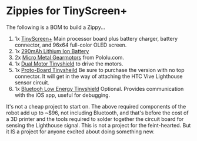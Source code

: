 # Zippies for TinyScreen+

The following is a BOM to build a Zippy...

1. 1x [TinyScreen+](https://tinycircuits.com/collections/processors/products/tinyscreenplus) Main processor board plus battery charger, battery connector, and 96x64 full-color OLED screen.
2. 1x [290mAh Lithium Ion Battery](https://tinycircuits.com/products/lithium-ion-polymer-battery-3-7v-290mah)
3. 2x [Micro Metal Gearmotors](https://www.pololu.com/product/2363) from Pololu.com.
4. 1x [Dual Motor Tinyshield](https://tinycircuits.com/products/dual-motor-tinyshield) to drive the motors.
5. 1x [Proto-Board Tinysheild](https://tinycircuits.com/collections/proto-boards/products/proto-board-tinyshield?variant=14984618887) Be sure to purchase the version with no top connector. It will get in the way of attaching the HTC Vive Lighthouse sensor circuit.
6. 1x [Bluetooh Low Energy Tinyshield](https://tinycircuits.com/collections/communication/products/bluetooth-low-energy-tinyshield) Optional. Provides communication with the iOS app, useful for debugging.

It's not a cheap project to start on. The above required components of the robot add up to ~$96, not including Bluetooth, and that's before the cost of a 3D printer and the tools required to solder together the circuit board for sensing the Lighthouse signal. This is not a project for the feint-hearted. But it IS a project for anyone excited about doing something new.

